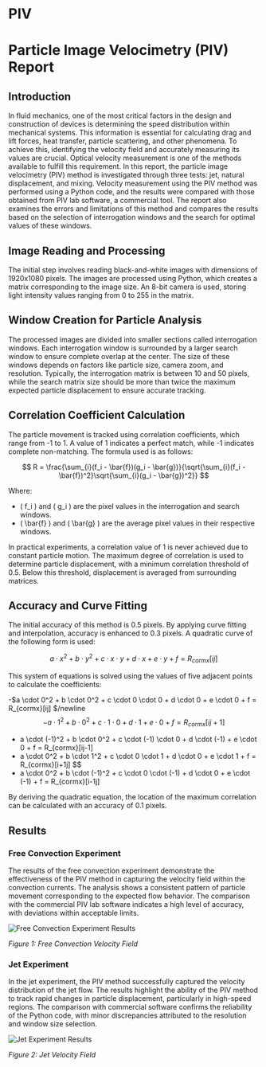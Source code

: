 # PIV

# Particle Image Velocimetry (PIV) Report

## Introduction

In fluid mechanics, one of the most critical factors in the design and construction of devices is determining the speed distribution within mechanical systems. This information is essential for calculating drag and lift forces, heat transfer, particle scattering, and other phenomena. To achieve this, identifying the velocity field and accurately measuring its values are crucial. Optical velocity measurement is one of the methods available to fulfill this requirement. In this report, the particle image velocimetry (PIV) method is investigated through three tests: jet, natural displacement, and mixing. Velocity measurement using the PIV method was performed using a Python code, and the results were compared with those obtained from PIV lab software, a commercial tool. The report also examines the errors and limitations of this method and compares the results based on the selection of interrogation windows and the search for optimal values of these windows.

## Image Reading and Processing

The initial step involves reading black-and-white images with dimensions of 1920x1080 pixels. The images are processed using Python, which creates a matrix corresponding to the image size. An 8-bit camera is used, storing light intensity values ranging from 0 to 255 in the matrix.

## Window Creation for Particle Analysis

The processed images are divided into smaller sections called interrogation windows. Each interrogation window is surrounded by a larger search window to ensure complete overlap at the center. The size of these windows depends on factors like particle size, camera zoom, and resolution. Typically, the interrogation matrix is between 10 and 50 pixels, while the search matrix size should be more than twice the maximum expected particle displacement to ensure accurate tracking.

## Correlation Coefficient Calculation

The particle movement is tracked using correlation coefficients, which range from -1 to 1. A value of 1 indicates a perfect match, while -1 indicates complete non-matching. The formula used is as follows:

$$
R = \frac{\sum_{i}(f_i - \bar{f})(g_i - \bar{g})}{\sqrt{\sum_{i}(f_i - \bar{f})^2}\sqrt{\sum_{i}(g_i - \bar{g})^2}}
$$

Where:
- \( f_i \) and \( g_i \) are the pixel values in the interrogation and search windows.
- \( \bar{f} \) and \( \bar{g} \) are the average pixel values in their respective windows.

In practical experiments, a correlation value of 1 is never achieved due to constant particle motion. The maximum degree of correlation is used to determine particle displacement, with a minimum correlation threshold of 0.5. Below this threshold, displacement is averaged from surrounding matrices.

## Accuracy and Curve Fitting

The initial accuracy of this method is 0.5 pixels. By applying curve fitting and interpolation, accuracy is enhanced to 0.3 pixels. A quadratic curve of the following form is used:

$$
a \cdot x^2 + b \cdot y^2 + c \cdot x \cdot y + d \cdot x + e \cdot y + f = R_{cormx}[ij]
$$

This system of equations is solved using the values of five adjacent points to calculate the coefficients:

-$a \cdot 0^2 + b \cdot 0^2 + c \cdot 0 \cdot 0 + d \cdot 0 + e \cdot 0 + f = R_{cormx}[ij] $/newline
$$-  a \cdot 1^2 + b \cdot 0^2 + c \cdot 1 \cdot 0 + d \cdot 1 + e \cdot 0 + f = R_{cormx}[ij+1] $$
-  a \cdot (-1)^2 + b \cdot 0^2 + c \cdot (-1) \cdot 0 + d \cdot (-1) + e \cdot 0 + f = R_{cormx}[ij-1]
-  a \cdot 0^2 + b \cdot 1^2 + c \cdot 0 \cdot 1 + d \cdot 0 + e \cdot 1 + f = R_{cormx}[i+1j] $$
-  a \cdot 0^2 + b \cdot (-1)^2 + c \cdot 0 \cdot (-1) + d \cdot 0 + e \cdot (-1) + f = R_{cormx}[i-1j] 

By deriving the quadratic equation, the location of the maximum correlation can be calculated with an accuracy of 0.1 pixels.

## Results

### Free Convection Experiment

The results of the free convection experiment demonstrate the effectiveness of the PIV method in capturing the velocity field within the convection currents. The analysis shows a consistent pattern of particle movement corresponding to the expected flow behavior. The comparison with the commercial PIV lab software indicates a high level of accuracy, with deviations within acceptable limits.

![Free Convection Experiment Results](assets/img/posts/projects/piv_1.png)

*Figure 1: Free Convection Velocity Field*

### Jet Experiment

In the jet experiment, the PIV method successfully captured the velocity distribution of the jet flow. The results highlight the ability of the PIV method to track rapid changes in particle displacement, particularly in high-speed regions. The comparison with commercial software confirms the reliability of the Python code, with minor discrepancies attributed to the resolution and window size selection.

![Jet Experiment Results](assets/img/posts/projects/piv_2.png)

*Figure 2: Jet Velocity Field*
